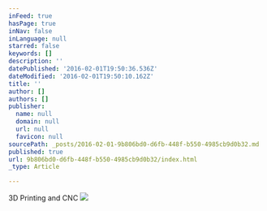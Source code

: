 ```yaml
---
inFeed: true
hasPage: true
inNav: false
inLanguage: null
starred: false
keywords: []
description: ''
datePublished: '2016-02-01T19:50:36.536Z'
dateModified: '2016-02-01T19:50:10.162Z'
title: ''
author: []
authors: []
publisher:
  name: null
  domain: null
  url: null
  favicon: null
sourcePath: _posts/2016-02-01-9b806bd0-d6fb-448f-b550-4985cb9d0b32.md
published: true
url: 9b806bd0-d6fb-448f-b550-4985cb9d0b32/index.html
_type: Article

---
```

3D Printing and CNC
![](https://the-grid-user-content.s3-us-west-2.amazonaws.com/a2f992cb-006e-40e9-a18a-31bd185e4b2c.JPG)